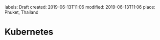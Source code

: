 labels: Draft
created: 2019-06-13T11:06
modified: 2019-06-13T11:06
place: Phuket, Thailand

# Kubernetes

